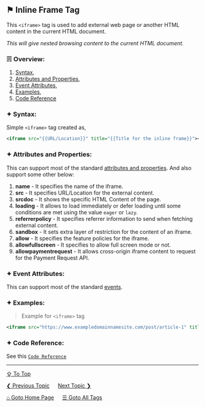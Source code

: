## &#9873; Inline Frame Tag
This `<iframe>` tag is used to add external web page or another HTML content in the current HTML document.

*This will give nested browsing content to the current HTML document.*

### &#9780; Overview:
1. [Syntax](#-syntax),
2. [Attributes and Properties](#-attributes-and-properties),
3. [Event Attributes](#-event-attributes),
4. [Examples](#-examples),
5. [Code Reference](#-code-reference)

### &#10022; Syntax:
Simple `<iframe>` tag created as, 
```xml
<iframe src="{{URL/Location}}" title="{{Title for the inline frame}}"></iframe>
```

### &#10022; Attributes and Properties:
This can support most of the standard [attributes and properties](../docs/attributes-and-properties.md).
And also support some other below:
1. **name** - It specifies the name of the iframe.
2. **src** - It specifies URL/Location for the external content.
3. **srcdoc** - It shows the specific HTML Content of the page.
4. **loading** - It allows to load immediately or defer loading until some conditions are met using the value `eager` or `lazy`.
5. **referrerpolicy** - It specifies referrer information to send when fetching external content.
6. **sandbox** - It sets extra layer of restriction for the content of an iframe.
7. **allow** - It specifies the feature policies for the iframe.
8. **allowfullscreen** - It specifies to allow full screen mode or not.
9. **allowpaymentrequest** - It allows cross-origin iframe content to request for the Payment Request API. 

### &#10022; Event Attributes:
This can support most of the standard [events](../docs/events.md).

### &#10022; Examples:
> Example for `<iframe>` tag
```xml
<iframe src="https://www.exampledomainnamesite.com/post/article-1" title="Reference Source"></iframe>
```

### &#10022; Code Reference:
See this [`Code Reference`](../code/iframe-tag.html)

---
[&#8682; To Top](#-inline-frame-tag)

[&#10094; Previous Topic](./i-tag.md) &emsp; [Next Topic &#10095;](./img-tag.md)

[&#8962; Goto Home Page](../README.md) &emsp; [&#9776; Goto All Tags](../all-tags.md)
